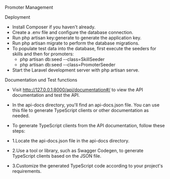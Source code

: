 Promoter Management

Deployment

- Install Composer if you haven't already.
- Create a .env file and configure the database connection.
- Run php artisan key:generate to generate the application key.
- Run php artisan migrate to perform the database migrations.
- To populate test data into the database, first execute the seeders   for skills and then for promoters:
    - php artisan db:seed --class=SkillSeeder
    - php artisan db:seed --class=PromoterSeeder
- Start the Laravel development server with php artisan serve.

Documentation und Test functions

- Visit http://127.0.0.1:8000/api/documentation#/ to view the API documentation and test the API.

- In the api-docs directory, you'll find an api-docs.json file. You can use this file to generate TypeScript clients or other documentation as needed.

- To generate TypeScript clients from the API documentation, follow these steps:

- 1.Locate the api-docs.json file in the api-docs directory.
- 2.Use a tool or library, such as Swagger Codegen, to generate TypeScript clients based on the JSON file.
- 3.Customize the generated TypeScript code according to your project's requirements.

